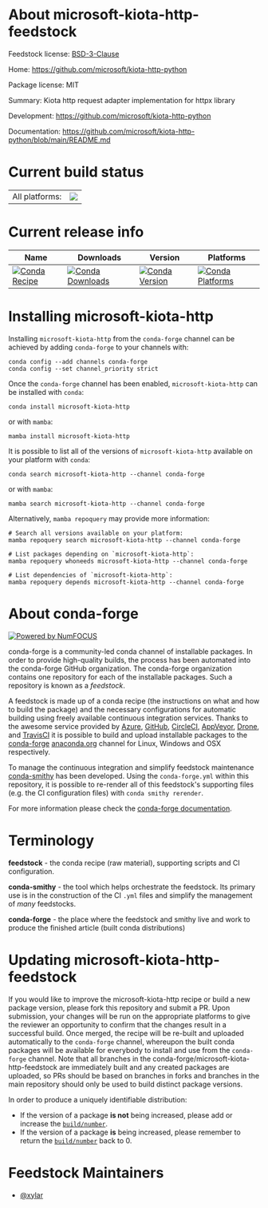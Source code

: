 About microsoft-kiota-http-feedstock
====================================

Feedstock license: [BSD-3-Clause](https://github.com/conda-forge/microsoft-kiota-http-feedstock/blob/main/LICENSE.txt)

Home: https://github.com/microsoft/kiota-http-python

Package license: MIT

Summary: Kiota http request adapter implementation for httpx library

Development: https://github.com/microsoft/kiota-http-python

Documentation: https://github.com/microsoft/kiota-http-python/blob/main/README.md

Current build status
====================


<table><tr><td>All platforms:</td>
    <td>
      <a href="https://dev.azure.com/conda-forge/feedstock-builds/_build/latest?definitionId=22431&branchName=main">
        <img src="https://dev.azure.com/conda-forge/feedstock-builds/_apis/build/status/microsoft-kiota-http-feedstock?branchName=main">
      </a>
    </td>
  </tr>
</table>

Current release info
====================

| Name | Downloads | Version | Platforms |
| --- | --- | --- | --- |
| [![Conda Recipe](https://img.shields.io/badge/recipe-microsoft--kiota--http-green.svg)](https://anaconda.org/conda-forge/microsoft-kiota-http) | [![Conda Downloads](https://img.shields.io/conda/dn/conda-forge/microsoft-kiota-http.svg)](https://anaconda.org/conda-forge/microsoft-kiota-http) | [![Conda Version](https://img.shields.io/conda/vn/conda-forge/microsoft-kiota-http.svg)](https://anaconda.org/conda-forge/microsoft-kiota-http) | [![Conda Platforms](https://img.shields.io/conda/pn/conda-forge/microsoft-kiota-http.svg)](https://anaconda.org/conda-forge/microsoft-kiota-http) |

Installing microsoft-kiota-http
===============================

Installing `microsoft-kiota-http` from the `conda-forge` channel can be achieved by adding `conda-forge` to your channels with:

```
conda config --add channels conda-forge
conda config --set channel_priority strict
```

Once the `conda-forge` channel has been enabled, `microsoft-kiota-http` can be installed with `conda`:

```
conda install microsoft-kiota-http
```

or with `mamba`:

```
mamba install microsoft-kiota-http
```

It is possible to list all of the versions of `microsoft-kiota-http` available on your platform with `conda`:

```
conda search microsoft-kiota-http --channel conda-forge
```

or with `mamba`:

```
mamba search microsoft-kiota-http --channel conda-forge
```

Alternatively, `mamba repoquery` may provide more information:

```
# Search all versions available on your platform:
mamba repoquery search microsoft-kiota-http --channel conda-forge

# List packages depending on `microsoft-kiota-http`:
mamba repoquery whoneeds microsoft-kiota-http --channel conda-forge

# List dependencies of `microsoft-kiota-http`:
mamba repoquery depends microsoft-kiota-http --channel conda-forge
```


About conda-forge
=================

[![Powered by
NumFOCUS](https://img.shields.io/badge/powered%20by-NumFOCUS-orange.svg?style=flat&colorA=E1523D&colorB=007D8A)](https://numfocus.org)

conda-forge is a community-led conda channel of installable packages.
In order to provide high-quality builds, the process has been automated into the
conda-forge GitHub organization. The conda-forge organization contains one repository
for each of the installable packages. Such a repository is known as a *feedstock*.

A feedstock is made up of a conda recipe (the instructions on what and how to build
the package) and the necessary configurations for automatic building using freely
available continuous integration services. Thanks to the awesome service provided by
[Azure](https://azure.microsoft.com/en-us/services/devops/), [GitHub](https://github.com/),
[CircleCI](https://circleci.com/), [AppVeyor](https://www.appveyor.com/),
[Drone](https://cloud.drone.io/welcome), and [TravisCI](https://travis-ci.com/)
it is possible to build and upload installable packages to the
[conda-forge](https://anaconda.org/conda-forge) [anaconda.org](https://anaconda.org/)
channel for Linux, Windows and OSX respectively.

To manage the continuous integration and simplify feedstock maintenance
[conda-smithy](https://github.com/conda-forge/conda-smithy) has been developed.
Using the ``conda-forge.yml`` within this repository, it is possible to re-render all of
this feedstock's supporting files (e.g. the CI configuration files) with ``conda smithy rerender``.

For more information please check the [conda-forge documentation](https://conda-forge.org/docs/).

Terminology
===========

**feedstock** - the conda recipe (raw material), supporting scripts and CI configuration.

**conda-smithy** - the tool which helps orchestrate the feedstock.
                   Its primary use is in the construction of the CI ``.yml`` files
                   and simplify the management of *many* feedstocks.

**conda-forge** - the place where the feedstock and smithy live and work to
                  produce the finished article (built conda distributions)


Updating microsoft-kiota-http-feedstock
=======================================

If you would like to improve the microsoft-kiota-http recipe or build a new
package version, please fork this repository and submit a PR. Upon submission,
your changes will be run on the appropriate platforms to give the reviewer an
opportunity to confirm that the changes result in a successful build. Once
merged, the recipe will be re-built and uploaded automatically to the
`conda-forge` channel, whereupon the built conda packages will be available for
everybody to install and use from the `conda-forge` channel.
Note that all branches in the conda-forge/microsoft-kiota-http-feedstock are
immediately built and any created packages are uploaded, so PRs should be based
on branches in forks and branches in the main repository should only be used to
build distinct package versions.

In order to produce a uniquely identifiable distribution:
 * If the version of a package **is not** being increased, please add or increase
   the [``build/number``](https://docs.conda.io/projects/conda-build/en/latest/resources/define-metadata.html#build-number-and-string).
 * If the version of a package **is** being increased, please remember to return
   the [``build/number``](https://docs.conda.io/projects/conda-build/en/latest/resources/define-metadata.html#build-number-and-string)
   back to 0.

Feedstock Maintainers
=====================

* [@xylar](https://github.com/xylar/)

